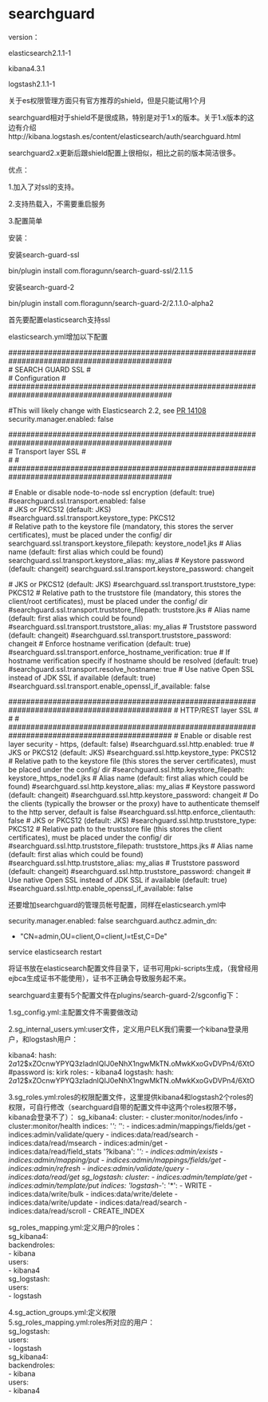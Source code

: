 # searchguard
version：

elasticsearch2.1.1-1

kibana4.3.1

logstash2.1.1-1

关于es权限管理方面只有官方推荐的shield，但是只能试用1个月

searchguard相对于shield不是很成熟，特别是对于1.x的版本。关于1.x版本的这边有介绍http://kibana.logstash.es/content/elasticsearch/auth/searchguard.html

searchguard2.x更新后跟shield配置上很相似，相比之前的版本简洁很多。

优点：

1.加入了对ssl的支持。​

2.支持热载入，不需要重启服务

3.配置简单

安装：

安装search-guard-ssl

bin/plugin install com.floragunn/search-guard-ssl/2.1.1.5

安装search-guard-2​

bin/plugin install com.floragunn/search-guard-2/2.1.1.0-alpha2

首先要配置elasticsearch支持ssl

elasticsearch.yml增加以下配置

\#\#\#\#\#\#\#\#\#\#\#\#\#\#\#\#\#\#\#\#\#\#\#\#\#\#\#\#\#\#\#\#\#\#\#\#\#\#\#\#\#\#\#\#\#\#\#\#\#\#\#\#\#\#\#\#\#\#\#\#\#\#\#\#\#\#\#\#\#\#\#\#\#\#\#\#\#\#\#\#\#\#\#\#\#\#\#\#\#\#\#\#\#<br>
\#                                     SEARCH GUARD SSL                                      \#<br>
\#                                       Configuration                                       \#<br>
\#\#\#\#\#\#\#\#\#\#\#\#\#\#\#\#\#\#\#\#\#\#\#\#\#\#\#\#\#\#\#\#\#\#\#\#\#\#\#\#\#\#\#\#\#\#\#\#\#\#\#\#\#\#\#\#\#\#\#\#\#\#\#\#\#\#\#\#\#\#\#\#\#\#\#\#\#\#\#\#\#\#\#\#\#\#\#\#\#\#\#\#\#<br>

\#This will likely change with Elasticsearch 2.2, see [PR 14108](https://github.com/elastic/elasticsearch/pull/14108)<br>
security.manager.enabled: false

\#\#\#\#\#\#\#\#\#\#\#\#\#\#\#\#\#\#\#\#\#\#\#\#\#\#\#\#\#\#\#\#\#\#\#\#\#\#\#\#\#\#\#\#\#\#\#\#\#\#\#\#\#\#\#\#\#\#\#\#\#\#\#\#\#\#\#\#\#\#\#\#\#\#\#\#\#\#\#\#\#\#\#\#\#\#\#\#\#\#\#\#\#<br>
\# Transport layer SSL                                                                       \#<br>
\#                                                                                           \#<br>
\#\#\#\#\#\#\#\#\#\#\#\#\#\#\#\#\#\#\#\#\#\#\#\#\#\#\#\#\#\#\#\#\#\#\#\#\#\#\#\#\#\#\#\#\#\#\#\#\#\#\#\#\#\#\#\#\#\#\#\#\#\#\#\#\#\#\#\#\#\#\#\#\#\#\#\#\#\#\#\#\#\#\#\#\#\#\#\#\#\#\#\#\#

\# Enable or disable node-to-node ssl encryption (default: true)<br>
\#searchguard.ssl.transport.enabled: false<br>
\# JKS or PKCS12 (default: JKS)<br>
\#searchguard.ssl.transport.keystore_type: PKCS12<br>
\# Relative path to the keystore file (mandatory, this stores the server certificates), must be placed under the config/ dir<br>
searchguard.ssl.transport.keystore_filepath: keystore_node1.jks
\# Alias name (default: first alias which could be found)
searchguard.ssl.transport.keystore_alias: my_alias
\# Keystore password (default: changeit)
searchguard.ssl.transport.keystore_password: changeit

\# JKS or PKCS12 (default: JKS)
\#searchguard.ssl.transport.truststore_type: PKCS12
\# Relative path to the truststore file (mandatory, this stores the client/root certificates), must be placed under the config/ dir
\#searchguard.ssl.transport.truststore_filepath: truststore.jks
\# Alias name (default: first alias which could be found)
\#searchguard.ssl.transport.truststore_alias: my_alias
\# Truststore password (default: changeit)
\#searchguard.ssl.transport.truststore_password: changeit
\# Enforce hostname verification (default: true)
\#searchguard.ssl.transport.enforce_hostname_verification: true
\# If hostname verification specify if hostname should be resolved (default: true)
\#searchguard.ssl.transport.resolve_hostname: true
\# Use native Open SSL instead of JDK SSL if available (default: true)
\#searchguard.ssl.transport.enable_openssl_if_available: false

\#\#\#\#\#\#\#\#\#\#\#\#\#\#\#\#\#\#\#\#\#\#\#\#\#\#\#\#\#\#\#\#\#\#\#\#\#\#\#\#\#\#\#\#\#\#\#\#\#\#\#\#\#\#\#\#\#\#\#\#\#\#\#\#\#\#\#\#\#\#\#\#\#\#\#\#\#\#\#\#\#\#\#\#\#\#\#\#\#\#\#\#\#
\# HTTP/REST layer SSL                                                                       \#
\#                                                                                           \#
\#\#\#\#\#\#\#\#\#\#\#\#\#\#\#\#\#\#\#\#\#\#\#\#\#\#\#\#\#\#\#\#\#\#\#\#\#\#\#\#\#\#\#\#\#\#\#\#\#\#\#\#\#\#\#\#\#\#\#\#\#\#\#\#\#\#\#\#\#\#\#\#\#\#\#\#\#\#\#\#\#\#\#\#\#\#\#\#\#\#\#\#\#
\# Enable or disable rest layer security - https, (default: false)
\#searchguard.ssl.http.enabled: true
\# JKS or PKCS12 (default: JKS)
\#searchguard.ssl.http.keystore_type: PKCS12
\# Relative path to the keystore file (this stores the server certificates), must be placed under the config/ dir
\#searchguard.ssl.http.keystore_filepath: keystore_https_node1.jks
\# Alias name (default: first alias which could be found)
\#searchguard.ssl.http.keystore_alias: my_alias
\# Keystore password (default: changeit)
\#searchguard.ssl.http.keystore_password: changeit
\# Do the clients (typically the browser or the proxy) have to authenticate themself to the http server, default is false
\#searchguard.ssl.http.enforce_clientauth: false
\# JKS or PKCS12 (default: JKS)
\#searchguard.ssl.http.truststore_type: PKCS12
\# Relative path to the truststore file (this stores the client certificates), must be placed under the config/ dir
\#searchguard.ssl.http.truststore_filepath: truststore_https.jks
\# Alias name (default: first alias which could be found)
\#searchguard.ssl.http.truststore_alias: my_alias
\# Truststore password (default: changeit)
\#searchguard.ssl.http.truststore_password: changeit
\# Use native Open SSL instead of JDK SSL if available (default: true)
\#searchguard.ssl.http.enable_openssl_if_available: false

还要增加searchguard的管理员帐号配置，同样在elasticsearch.yml中

security.manager.enabled: false
searchguard.authcz.admin_dn:
  - "CN=admin,OU=client,O=client,l=tEst,C=De"

service elasticsearch restart

将证书放在elasticsearch配置文件目录下，证书可用pki-scripts生成，（我曾经用ejbca生成证书不能使用），证书不正确会导致服务起不来。

searchguard主要有5个配置文件在plugins/search-guard-2/sgconfig下：

1.sg_config.yml:主配置文件不需要做改动

2.sg_internal_users.yml:user文件，定义用户ELK我们需要一个kibana登录用户，和logstash用户：

kibana4:
  hash: $2a$12$xZOcnwYPYQ3zIadnlQIJ0eNhX1ngwMkTN.oMwkKxoGvDVPn4/6XtO
  #password is: kirk
  roles:
    - kibana4
  logstash:
    hash: $2a$12$xZOcnwYPYQ3zIadnlQIJ0eNhX1ngwMkTN.oMwkKxoGvDVPn4/6XtO

3.sg_roles.yml:roles的权限配置文件，这里提供kibana4和logstash2个roles的权限，可自行修改（searchguard自带的配置文件中这两个roles权限不够，kibana会登录不了）：
sg_kibana4:
  cluster:
      - cluster:monitor/nodes/info
      - cluster:monitor/health
  indices:
    '*':
      '*':
        - indices:admin/mappings/fields/get
        - indices:admin/validate/query
        - indices:data/read/search
        - indices:data/read/msearch
        - indices:admin/get
        - indices:data/read/field_stats
    '?kibana':
      '*':
        - indices:admin/exists
        - indices:admin/mapping/put
        - indices:admin/mappings/fields/get
        - indices:admin/refresh
        - indices:admin/validate/query
        - indices:data/read/get
sg_logstash:
  cluster:
    - indices:admin/template/get
    - indices:admin/template/put
  indices:
    'logstash-*':
      '*':
        - WRITE
        - indices:data/write/bulk
        - indices:data/write/delete
        - indices:data/write/update
        - indices:data/read/search
        - indices:data/read/scroll
        - CREATE_INDEX

sg_roles_mapping.yml:定义用户的roles：<br>
sg_kibana4:<br>
  backendroles:<br>
    - kibana<br>
  users:<br>
    - kibana4<br>
sg_logstash:<br>
  users:<br>
    - logstash<br>

4.sg_action_groups.yml:定义权限<br>
5.sg_roles_mapping.yml:roles所对应的用户：<br>
sg_logstash:<br>
  users:<br>
    - logstash<br>
sg_kibana4:<br>
  backendroles:<br>
    - kibana<br>
  users:<br>
    - kibana4<br>

 
